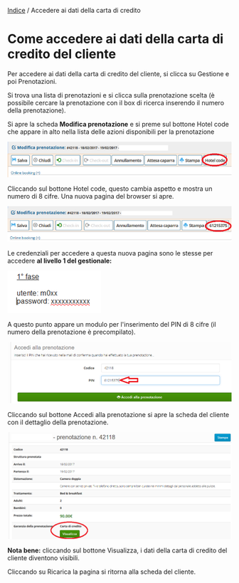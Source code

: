 [Indice](index.html) / Accedere ai dati della carta di credito 

# Come accedere ai dati della carta di credito del cliente

Per accedere ai dati della carta di credito del cliente, si clicca su Gestione e poi Prenotazioni.

Si trova una lista di prenotazioni e si clicca sulla prenotazione scelta (è possibile cercare la prenotazione con il box di ricerca inserendo il numero della prenotazione).

Si apre la scheda **Modifica prenotazione** e si preme sul bottone Hotel code che appare in alto nella lista delle azioni disponibili per la prenotazione

![](images/booking-011b.png)

Cliccando sul bottone Hotel code, questo cambia aspetto e mostra un numero di 8 cifre. Una nuova pagina del browser si apre.

![](images/booking-012b.png)

Le credenziali per accedere a questa nuova pagina sono le stesse per accedere **al livello 1 del gestionale:**

![](images/booking-013.png)

A questo punto appare un modulo per l'inserimento del PIN di 8 cifre (il numero della prenotazione è precompilato).

![](images/booking-014b.png)

Cliccando sul bottone Accedi alla prenotazione si apre la scheda del cliente con il dettaglio della prenotazione.

![](images/booking-015b.png)

**Nota bene:** cliccando sul bottone Visualizza, i dati della carta di credito del cliente diventono visibili.

Cliccando su Ricarica la pagina si ritorna alla scheda del cliente.
